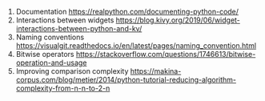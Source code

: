 1. Documentation https://realpython.com/documenting-python-code/
2. Interactions between widgets https://blog.kivy.org/2019/06/widget-interactions-between-python-and-kv/
3. Naming conventions https://visualgit.readthedocs.io/en/latest/pages/naming_convention.html
4. Bitwise operators https://stackoverflow.com/questions/1746613/bitwise-operation-and-usage
5. Improving comparison complexity https://makina-corpus.com/blog/metier/2014/python-tutorial-reducing-algorithm-complexity-from-n-n-to-2-n